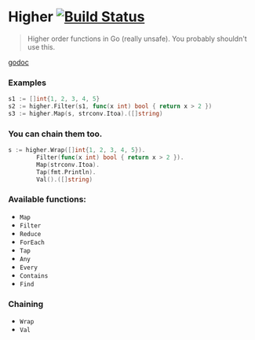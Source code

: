 # Higher [![Build Status](https://travis-ci.org/icholy/higher.png?branch=master)](https://travis-ci.org/icholy/higher)

> Higher order functions in Go (really unsafe).
> You probably shouldn't use this.

[godoc](http://godoc.org/github.com/icholy/higher)

### Examples

``` go
s1 := []int{1, 2, 3, 4, 5}
s2 := higher.Filter(s1, func(x int) bool { return x > 2 })
s3 := higher.Map(s, strconv.Itoa).([]string)
```

### You can chain them too.

``` go
s := higher.Wrap([]int{1, 2, 3, 4, 5}).
        Filter(func(x int) bool { return x > 2 }).
        Map(strconv.Itoa).
        Tap(fmt.Println).
        Val().([]string)
```

### Available functions:

* `Map`
* `Filter`
* `Reduce`
* `ForEach`
* `Tap`
* `Any`
* `Every`
* `Contains`
* `Find`

### Chaining 

* `Wrap`
* `Val`

